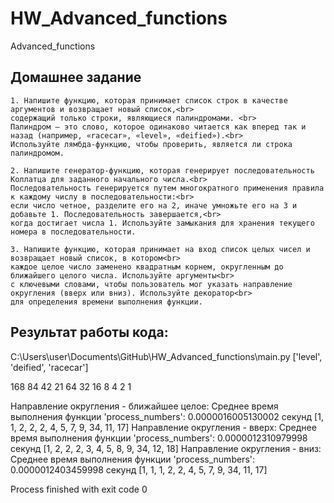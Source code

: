 # HW_Advanced_functions
Advanced_functions

 ## Домашнее задание

    1. Напишите функцию, которая принимает список строк в качестве аргументов и возвращает новый список,<br>
    содержащий только строки, являющиеся палиндромами. <br>
    Палиндром — это слово, которое одинаково читается как вперед так и назад (например, «racecar», «level», «deified»).<br>
    Используйте лямбда-функцию, чтобы проверить, является ли строка палиндромом.

    2. Напишите генератор-функцию, которая генерирует последовательность Коллатца для заданного начального числа.<br> 
    Последовательность генерируется путем многократного применения правила к каждому числу в последовательности:<br> 
    если число четное, разделите его на 2, иначе умножьте его на 3 и добавьте 1. Последовательность завершается,<br>
    когда достигает числа 1. Используйте замыкания для хранения текущего номера в последовательности.

    3. Напишите функцию, которая принимает на вход список целых чисел и возвращает новый список, в котором<br>
    каждое целое число заменено квадратным корнем, округленным до ближайшего целого числа. Используйте аргументы<br>
    с ключевыми словами, чтобы пользователь мог указать направление округления (вверх или вниз). Используйте декоратор<br>
    для определения времени выполнения функции. 

## Результат работы кода:

C:\Users\user\Documents\GitHub\HW_Advanced_functions\main.py 
['level', 'deified', 'racecar']


168
84
42
21
64
32
16
8
4
2
1


Направление округления - ближайшее целое:
Среднее время выполнения функции 'process_numbers': 0.0000016005130002 секунд
[1, 1, 2, 2, 2, 4, 5, 7, 9, 34, 11, 17]
Направление округления - вверх:
Среднее время выполнения функции 'process_numbers': 0.0000012310979998 секунд
[1, 2, 2, 2, 3, 4, 5, 8, 9, 34, 12, 18]
Направление округления - вниз:
Среднее время выполнения функции 'process_numbers': 0.0000012403459998 секунд
[1, 1, 1, 2, 2, 4, 5, 7, 9, 34, 11, 17]

Process finished with exit code 0